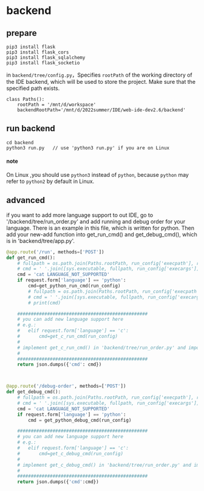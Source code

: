 # backend


## prepare

```
pip3 install flask
pip3 install flask_cors
pip3 install flask_sqlalchemy
pip3 install flask_socketio
```

in `backend/tree/config.py`，Specifies `rootPath` of the working directory of the IDE backend, which will be used to store the project. Make sure that the specified path exists.

```
class Paths():
    rootPath = '/mnt/d/workspace'
    backendRootPath='/mnt/d/2022summer/IDE/web-ide-dev2.6/backend'
```

## run backend

```
cd backend
python3 run.py   // use 'python3 run.py' if you are on Linux
```

#### note

On Linux ,you should use `python3` instead of `python`, because `python` may refer to `python2` by default in Linux.


## advanced
if you want to add more language support to out IDE, go to '/backend/tree/run_order.py' and add running and debug order for your language. There is an example in this file, which is written for python. Then add your new-add function into get_run_cmd() and get_debug_cmd(), which is in 'backend/tree/app.py'.

```python
@app.route('/run', methods=['POST'])
def get_run_cmd():
    # fullpath = os.path.join(Paths.rootPath, run_config['execpath'], run_config['execname'])
    # cmd = ' '.join([sys.executable, fullpath, run_config['execargs']])
    cmd = 'cat LANGUAGE_NOT_SUPPORTED'
    if request.form['language'] == 'python':
        cmd=get_python_run_cmd(run_config)
        # fullpath = os.path.join(Paths.rootPath, run_config['execpath'])
        # cmd = ' '.join([sys.executable, fullpath, run_config['execargs']])+'\n'
        # print(cmd)

    ################################################
    # you can add new language support here
    # e.g.:
    #   elif request.form['language'] == 'c':
    #       cmd=get_c_run_cmd(run_config)
    # 
    # implement get_c_run_cmd() in 'backend/tree/run_order.py' and import it into this file.
    #
    ################################################
    return json.dumps({'cmd': cmd})



@app.route('/debug-order', methods=['POST'])
def get_debug_cmd():
    # fullpath = os.path.join(Paths.rootPath, run_config['execpath'], run_config['execname'])
    # cmd = ' '.join([sys.executable, fullpath, run_config['execargs']])
    cmd = 'cat LANGUAGE_NOT_SUPPORTED'
    if request.form['language'] == 'python':
        cmd = get_python_debug_cmd(run_config)

    ################################################
    # you can add new language support here
    # e.g.:
    #   elif request.form['language'] == 'c':
    #       cmd=get_c_debug_cmd(run_config)
    # 
    # implement get_c_debug_cmd() in 'backend/tree/run_order.py' and import it into this file.
    #
    ################################################
    return json.dumps({'cmd':cmd})
    
```
